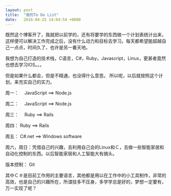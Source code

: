 ```yaml
---
layout: post
title:  "我的To Do List"
date:   2016-04-25 14:04:54 +0800
---
```



既然这个博客开了，我就把以前学的，还有将要学的东西做一个计划表统计出来，这样便可以解决工作完成之后，没有什么动力和目标去学习。每天都希望能超越自己一点点，时间久了，也许是另一番天地。

我想为自己打造的技术栈，C语言，C#，Ruby，Javascript，Linux，更甚者竟然也想去学习IOS。。。

但是如果什么都会，但是不精通，也没得什么意思。 所以呢，以后就按照这个计划，来充实自己的实力。

周一：　	JavaScript ==> Node.js
         
周二：　	JavaScript ==> Node.js
 
周三：　	Ruby ==> Rails

周四：	Ruby ==> Rails

周五：	C#.net ==> Windows software

周六，周日：凭借自己的兴趣，去利用自己会的Linux和Ｃ，去做一些智能家居和自动化控制的东西。以后智能家居和人工智能大有搞头。

版本控制： Git 

其中Ｃ＃是目前工作用的主要语言，其他都是用以在工作中的小工具制作，非常的高效，也是自己的兴趣所在，所谓技多不压身，多学学总是好的，梦想一定要有，万一实现了呢？

